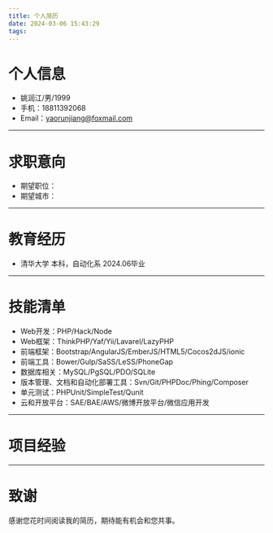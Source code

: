 ```yaml
---
title: 个人简历
date: 2024-03-06 15:43:29
tags:
---
```

# 个人信息

- 姚润江/男/1999
- 手机：18811392068
- Email：yaorunjiang@foxmail.com

---

# 求职意向

- 期望职位：
- 期望城市：

---

# 教育经历

- 清华大学 本科，自动化系 2024.06毕业

---

# 技能清单

- Web开发：PHP/Hack/Node
- Web框架：ThinkPHP/Yaf/Yii/Lavarel/LazyPHP
- 前端框架：Bootstrap/AngularJS/EmberJS/HTML5/Cocos2dJS/ionic
- 前端工具：Bower/Gulp/SaSS/LeSS/PhoneGap
- 数据库相关：MySQL/PgSQL/PDO/SQLite
- 版本管理、文档和自动化部署工具：Svn/Git/PHPDoc/Phing/Composer
- 单元测试：PHPUnit/SimpleTest/Qunit
- 云和开放平台：SAE/BAE/AWS/微博开放平台/微信应用开发

---

# 项目经验



---

# 致谢

感谢您花时间阅读我的简历，期待能有机会和您共事。
